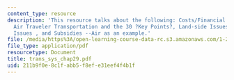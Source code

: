 ```yaml
---
content_type: resource
description: 'This resource talks about the following: Costs/Financial Situation,
  Air Traveler Transportation and the 30 ?Key Points?, Land-side Issues, Important
  Issues , and Subsidies --Air as an example.'
file: /media/https%3A/open-learning-course-data-rc.s3.amazonaws.com/1-221j-transportation-systems-fall-2004/211b9f0e8c1fabb5f8efe31eef4f4b1f_trans_sys_chap29.pdf
file_type: application/pdf
resourcetype: Document
title: trans_sys_chap29.pdf
uid: 211b9f0e-8c1f-abb5-f8ef-e31eef4f4b1f
---
```

